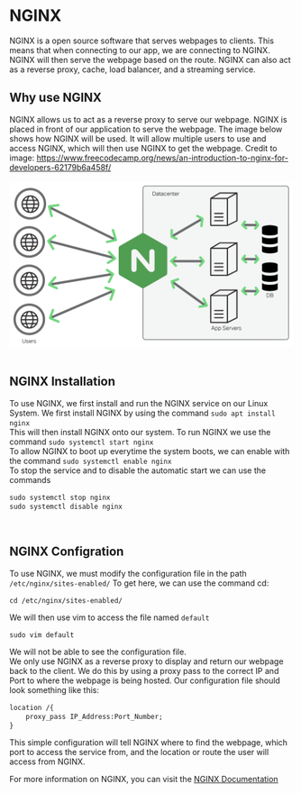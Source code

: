 # NGINX 
NGINX is a open source software that serves webpages to clients. This means that when connecting to our app, we are connecting to NGINX. NGINX will then serve the webpage based on the route. NGINX can also act as a reverse proxy, cache, load balancer, and a streaming service. 

## Why use NGINX
NGINX allows us to act as a reverse proxy to serve our webpage. NGINX is placed in front of our application to serve the webpage. The image below shows how NGINX will be used. It will allow multiple users to use and access NGINX, which will then use NGINX to get the webpage. Credit to image: https://www.freecodecamp.org/news/an-introduction-to-nginx-for-developers-62179b6a458f/
<br>
<br>
<img src="..\user-guide-images\nignx.jpg"/>
<br><br>
## NGINX Installation
To use NGINX, we first install and run the NGINX service on our Linux System. We first install NGINX by using the command 
```sudo apt install nginx```
<br>
This will then install NGINX onto our system. To run NGINX we use the command
```sudo systemctl start nginx```
<br>
To allow NGINX to boot up everytime the system boots, we can enable with the command
```sudo systemctl enable nginx```
<br>
To stop the service and to disable the automatic start we can use the commands
```
sudo systemctl stop nginx
sudo systemctl disable nginx
```
<br>

## NGINX Configration
To use NGINX, we must modify the configuration file in the path `/etc/nginx/sites-enabled/`
To get here, we can use the command cd:
```
cd /etc/nginx/sites-enabled/
```
We will then use vim to access the file named `default`
```
sudo vim default
```
We will not be able to see the configuration file.
<br>
We only use NGINX as a reverse proxy to display and return our webpage back to the client. We do this by using a proxy pass to the correct IP and Port to where the webpage is being hosted. 
Our configuration file should look something like this:
```
location /{
    proxy_pass IP_Address:Port_Number;
}
```
This simple configuration will tell NGINX where to find the webpage, which port to access the service from, and the location or route the user will access from NGINX.

For more information on NGINX, you can visit the <a href="https://www.nginx.com/" target="__blank">NGINX Documentation</a>